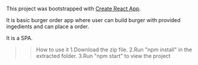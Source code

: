 This project was bootstrapped with [Create React App](https://github.com/facebookincubator/create-react-app).

It is basic burger order app where user can build burger with provided ingedients and can place a order.

It is a SPA.

>>How to use it
1.Download the zip file.
2.Run "npm install" in the extracted folder.
3.Run "npm start" to view the project
